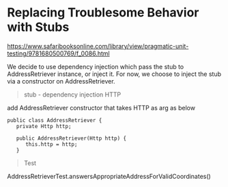# Replacing Troublesome Behavior with Stubs

https://www.safaribooksonline.com/library/view/pragmatic-unit-testing/9781680500769/f_0086.html

We decide to use dependency injection which pass the stub to AddressRetriever instance, or inject it.
For now, we choose to inject the stub via a constructor on AddressRetriever.

> stub - dependency injection HTTP

add AddressRetriever constructor that takes HTTP as arg as below

```
public class AddressRetriever {
   private Http http;

   public AddressRetriever(Http http) {
      this.http = http;
   }
```

> Test

AddressRetrieverTest.answersAppropriateAddressForValidCoordinates()
